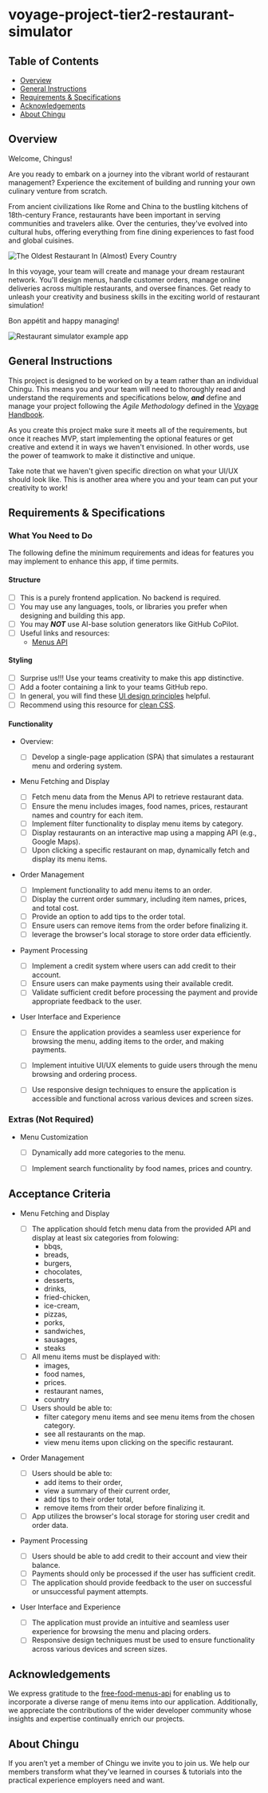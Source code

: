 # voyage-project-tier2-restaurant-simulator

## Table of Contents

* [Overview](#overview)
* [General Instructions](#general-instructions)
* [Requirements & Specifications](#requirements-specifications)
* [Acknowledgements](#acknowledgements)
* [About Chingu](#about-chingu)

## Overview

Welcome, Chingus!

Are you ready to embark on a journey into the vibrant world of restaurant management? Experience the excitement of building and running your own culinary venture from scratch.

From ancient civilizations like Rome and China to the bustling kitchens of 18th-century France, restaurants have been important in serving communities and travelers alike. Over the centuries, they've evolved into cultural hubs, offering everything from fine dining experiences to fast food and global cuisines.

![The Oldest Restaurant In (Almost) Every Country](./assets/the_oldest_restaurants.jpg)

In this voyage, your team will create and manage your dream restaurant network. You'll design menus, handle customer orders, manage online deliveries across multiple restaurants, and oversee finances. Get ready to unleash your creativity and business skills in the exciting world of restaurant simulation!

Bon appétit and happy managing!

![Restaurant simulator example app](./assets/restaurant_app.png)


## General Instructions

This project is designed to be worked on by a team rather than an individual
Chingu. This means you and your team will need to thoroughly read and
understand the requirements and specifications below, **_and_** define and
manage your project following the _Agile Methodology_ defined in the
[Voyage Handbook](https://github.com/chingu-voyages/Handbook/blob/main/docs/guides/voyage/voyage.md#voyage-guide).

As you create this project make sure it meets all of the requirements, but once
it reaches MVP, start implementing the optional features or get creative and
extend it in ways we haven't envisioned. In other words, use the power of
teamwork to make it distinctive and unique.

Take note that we haven't given specific direction on what your UI/UX should
look like. This is another area where you and your team can put your creativity 
to work! 

## Requirements & Specifications

### What You Need to Do

The following define the minimum requirements and ideas for features you may
implement to enhance this app, if time permits.

#### Structure

- [ ] This is a purely frontend application. No backend is required.
- [ ] You may use any languages, tools, or libraries you prefer when designing and building this app.
- [ ] You may **_NOT_** use AI-base solution generators like GitHub CoPilot.
- [ ] Useful links and resources:
  - [Menus API](https://menus-api.vercel.app/)

#### Styling

- [ ] Surprise us!!! Use your teams creativity to make this app distinctive.
- [ ] Add a footer containing a link to your teams GitHub repo.
- [ ] In general, you will find these [UI design principles](https://www.justinmind.com/ui-design/principles) helpful.
- [ ] Recommend using this resource for [clean CSS](https://israelmitolu.hashnode.dev/writing-cleaner-css-using-bem-methodology).

#### Functionality

-   Overview:
    - [ ] Develop a single-page application (SPA) that simulates a restaurant menu and ordering system.

-   Menu Fetching and Display
    - [ ] Fetch menu data from the Menus API to retrieve restaurant data.
    - [ ] Ensure the menu includes images, food names, prices, restaurant names and country for each item.
    - [ ] Implement filter functionality to display menu items by category.
    - [ ] Display restaurants on an interactive map using a mapping API (e.g., Google Maps).
    - [ ] Upon clicking a specific restaurant on map, dynamically fetch and display its menu items.  

-   Order Management

    - [ ] Implement functionality to add menu items to an order.
    - [ ] Display the current order summary, including item names, prices, and total cost.
    - [ ] Provide an option to add tips to the order total.
    - [ ] Ensure users can remove items from the order before finalizing it.
    - [ ] leverage the browser's local storage to store order data efficiently.

-   Payment Processing

    - [ ] Implement a credit system where users can add credit to their account.
    - [ ] Ensure users can make payments using their available credit.
    - [ ] Validate sufficient credit before processing the payment and provide appropriate feedback to the user.

-   User Interface and Experience

    - [ ] Ensure the application provides a seamless user experience for browsing the menu, adding items to the order, and making payments.
    - [ ] Implement intuitive UI/UX elements to guide users through the menu browsing and ordering process.
    - [ ] Use responsive design techniques to ensure the application is accessible and functional across various devices and screen sizes.



### Extras (Not Required)

- Menu Customization

  - [ ] Dynamically add more categories to the menu.
  - [ ] Implement search functionality by food names, prices and country.


## Acceptance Criteria

- Menu Fetching and Display

  - [ ] The application should fetch menu data from the provided API and display at least six categories from folowing:
      - bbqs,
      - breads,
      - burgers,
      - chocolates,
      - desserts,
      - drinks,
      - fried-chicken,
      - ice-cream, 
      - pizzas,
      - porks,
      - sandwiches,
      - sausages,
      - steaks
  - [ ] All menu items must be displayed with:
      - images, 
      - food names, 
      - prices.
      - restaurant names,
      - country
  - [ ] Users should be able to:
      - filter category menu items and see menu items from the chosen category.
      - see all restaurants on the map.
      - view menu items upon clicking on the specific restaurant.

- Order Management

  - [ ] Users should be able to:
      - add items to their order,
      - view a summary of their current order,
      - add tips to their order total,
      - remove items from their order before finalizing it.
  - [ ] App utilizes the browser's local storage for storing user credit and order data.

- Payment Processing

  - [ ] Users should be able to add credit to their account and view their balance.
  - [ ] Payments should only be processed if the user has sufficient credit.
  - [ ] The application should provide feedback to the user on successful or unsuccessful payment attempts.

- User Interface and Experience

  - [ ] The application must provide an intuitive and seamless user experience for browsing the menu and placing orders.
  - [ ] Responsive design techniques must be used to ensure functionality across various devices and screen sizes.

## Acknowledgements

We express gratitude to the [free-food-menus-api](https://github.com/igdev116/free-food-menus-api) for enabling us to incorporate a diverse range of menu items into our application. Additionally, we appreciate the contributions of the wider developer community whose insights and expertise continually enrich our projects.

## About Chingu

If you aren’t yet a member of Chingu we invite you to join us. We help our
members transform what they’ve learned in courses & tutorials into the
practical experience employers need and want.

